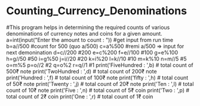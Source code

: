 # Counting_Currency_Denominations
#This program helps in determining the required counts of various denominations of currency notes and coins for a given amount.
a=int(input("Enter  the amount to count : ")) #get input from run time
b=a//500 #count for 500  (quo a/500)
c=a%500 #remi a/500 => input for next demonination
d=c//200 #200
e=c%200
f=e//100 #100
g=e%100
h=g//50 #50
i=g%50
j=i//20 #20
k=i%20
l=k//10 #10
m=k%10
n=m//5 #5
o=m%5
p=o//2 #2
q=o%2
r=q//1 #1
print('FiveHundred : ',b) # total count of 500₹ note
print('TwoHundred  : ',d) # total count of 200₹ note
print('Hundred     : ',f) # total count of 100₹ note
print('fifty       : ',h) # total count of 50₹ note
print('Twenty      : ',j) # total count of 20₹ note
print('Ten         : ',l) # total count of 10₹ note
print('Five        : ',n) # total count of 5₹ coin
print('Two         : ',p) # total count of 2₹ coin
print('One         : ',r) # total count of 1₹ coin
